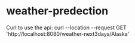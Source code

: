 # weather-predection

Curl to use the api: curl --location --request GET 'http://localhost:8080/weather-next3days/Alaska'
